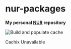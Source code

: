# nur-packages

**My personal [NUR](https://github.com/nix-community/NUR) repository**

![Build and populate cache](https://github.com/nuclear06/NUR/workflows/Build%20and%20populate%20cache/badge.svg)

Cachix Unavailable
